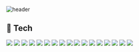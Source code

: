 ![header](https://capsule-render.vercel.app/api?type=waving&color=auto&height=250&section=header&text=KIMSEONGMIN&fontSize=70&animation=twinkling&fontAlignY=40)
## 🔧 Tech
<img src="https://img.shields.io/badge/Java-007396?style=for-the-badge&logo=OpenJDK&logoColor=white" /> <img src="https://img.shields.io/badge/SpringBoot-6DB33F?style=for-the-badge&logo=spring-boot&logoColor=white" /> <img src="https://img.shields.io/badge/MyBatis-000000?style=for-the-badge&logo=apachemybatis&logoColor=white" /> <img src="https://img.shields.io/badge/Maven-C71A36?style=for-the-badge&logo=apache-maven&logoColor=white" />
<img src="https://img.shields.io/badge/MySQL-4479A1?style=for-the-badge&logo=mysql&logoColor=white" /> <img src="https://img.shields.io/badge/MyBatis-000000?style=for-the-badge&logo=MySQL&logoColor=white" />
<img src="https://img.shields.io/badge/JSP-007396?style=for-the-badge&logo=java&logoColor=white" /> <img src="https://img.shields.io/badge/JSTL-000000?style=for-the-badge&logo=java&logoColor=white" /> <img src="https://img.shields.io/badge/HTML5-E34F26?style=for-the-badge&logo=html5&logoColor=white" /> <img src="https://img.shields.io/badge/CSS3-1572B6?style=for-the-badge&logo=css3&logoColor=white" /> <img src="https://img.shields.io/badge/JavaScript-F7DF1E?style=for-the-badge&logo=javascript&logoColor=black" /> <img src="https://img.shields.io/badge/Bootstrap-7952B3?style=for-the-badge&logo=bootstrap&logoColor=white" />
<img src="https://img.shields.io/badge/Git-F05032?style=for-the-badge&logo=git&logoColor=white" /> <img src="https://img.shields.io/badge/GitHub-181717?style=for-the-badge&logo=github&logoColor=white" /> <img src="https://img.shields.io/badge/AWS_Lightsail-FF9900?style=for-the-badge&logo=amazon-aws&logoColor=white" /> <img src="https://img.shields.io/badge/MobaXterm-005f87?style=for-the-badge&logo=gnu-bash&logoColor=white" /> <img src="https://img.shields.io/badge/Eclipse-2C2255?style=for-the-badge&logo=eclipse&logoColor=white" />
<!--
**smkim11/smkim11** is a ✨ _special_ ✨ repository because its `README.md` (this file) appears on your GitHub profile.

Here are some ideas to get you started:

- 🔭 I’m currently working on ...
- 🌱 I’m currently learning ...
- 👯 I’m looking to collaborate on ...
- 🤔 I’m looking for help with ...
- 💬 Ask me about ...
- 📫 How to reach me: ...
- 😄 Pronouns: ...
- ⚡ Fun fact: ...
-->
